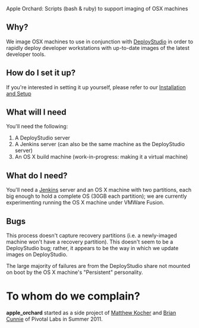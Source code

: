 Apple Orchard: Scripts (bash & ruby) to support imaging of OSX machines

## Why?

We image OSX machines to use in conjunction with
[DeployStudio](http://www.deploystudio.com) in order to rapidly deploy developer
workstations with up-to-date images of the latest developer tools.

## How do I set it up?

If you're interested in setting it up yourself, please refer to our [Installation and Setup](https://github.com/pivotalexperimental/apple_orchard/wiki/Installation-and-Setup)

## What will I need

You'll need the following:

1.  A DeployStudio server
2.  A Jenkins server (can also be the same machine as the DeployStudio server)
3.  An OS X build machine (work-in-progress: making it a virtual machine)

## What do I need?

You'll need a [Jenkins](http://jenkins-ci.org/) server and an OS X machine with two partitions, each big enough to hold a complete OS (30GB each partition); we are currently experimenting running the OS X machine under VMWare Fusion.

## Bugs
This process doesn't capture recovery partitions (i.e. a newly-imaged machine won't have a recovery partition).  This doesn't seem to be a DeployStudio bug; rather, it appears to be the way in which we update images on DeployStudio.

The large majority of failures are from the DeployStudio share not mounted on boot by the OS X machine's "Persistent" personality.

# To whom do we complain?
**apple_orchard** started as a side project of [Matthew
Kocher](https://github.com/mkocher) and [Brian
Cunnie](https://github.com/briancunnie) of Pivotal Labs in Summer 2011.
